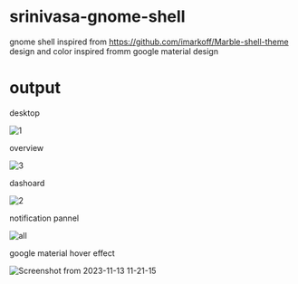 # srinivasa-gnome-shell
gnome shell inspired from https://github.com/imarkoff/Marble-shell-theme
design and color inspired fromm google material design

# output
desktop

![1](https://github.com/nikhilsocialmedia/srinivasa-gnome-shell/assets/116562140/85f4b97d-f3d6-4cfc-8dc8-c5c74373368d)

overview

![3](https://github.com/nikhilsocialmedia/srinivasa-gnome-shell/assets/116562140/5e479d2e-794b-4499-a920-35fabafbfb89)

dashoard

![2](https://github.com/nikhilsocialmedia/srinivasa-gnome-shell/assets/116562140/c6039888-5a28-4bd8-b2c2-5f511fa6ed90)

notification pannel

![all](https://github.com/nikhilsocialmedia/srinivasa-gnome-shell/assets/116562140/478334eb-b89d-4e01-9343-f4c438a2eff2)

google material hover effect

![Screenshot from 2023-11-13 11-21-15](https://github.com/nikhilsocialmedia/srinivasa-gnome-shell/assets/116562140/3f517a76-72d8-44d9-ae8b-798cb9e31d94)
